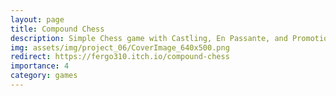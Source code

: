 ```yaml
---
layout: page
title: Compound Chess
description: Simple Chess game with Castling, En Passante, and Promotion
img: assets/img/project_06/CoverImage_640x500.png
redirect: https://fergo310.itch.io/compound-chess
importance: 4
category: games
---
```

